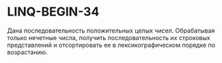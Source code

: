 # LINQ-BEGIN-34
Дана последовательность положительных целых чисел. Обрабатывая только нечетные числа, получить последовательность их строковых представлений и отсортировать ее в лексикографическом порядке по возрастанию. 
